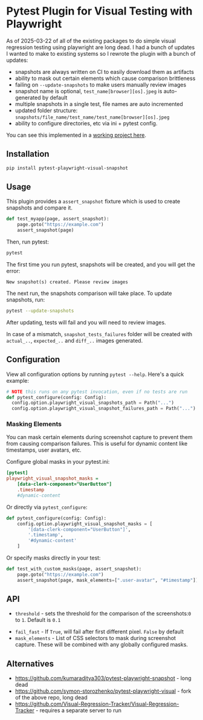# Pytest Plugin for Visual Testing with Playwright

As of 2025-03-22 of all of the existing packages to do simple visual regression testing using playwright are long dead. I had a bunch of updates I wanted to make to existing systems so I rewrote the plugin with a bunch of updates:

- snapshots are always written on CI to easily download them as artifacts
- ability to mask out certain elements which cause comparison brittleness
- failing on `--update-snapshots` to make users manually review images
- snapshot name is optional, `test_name[browser][os].jpeg` is auto-generated by default
- multiple snapshots in a single test, file names are auto incremented
- updated folder structure: `snapshots/file_name/test_name/test_name[browser][os].jpeg`
- ability to configure directories, etc via ini + pytest config.

You can see this implemented in a [working project here](https://github.com/iloveitaly/python-starter-template/).

## Installation

```bash
pip install pytest-playwright-visual-snapshot
```

## Usage

This plugin provides a `assert_snapshot` fixture which is used to create snapshots and compare it.

```python
def test_myapp(page, assert_snapshot):
    page.goto("https://example.com")
    assert_snapshot(page)
```

Then, run pytest:

```bash
pytest
```

The first time you run pytest, snapshots will be created, and you will get the error:

```console
New snapshot(s) created. Please review images
```

The next run, the snapshots comparison will take place. To update snapshots, run:

```bash
pytest --update-snapshots
```

After updating, tests will fail and you will need to review images.

In case of a mismatch, `snapshot_tests_failures` folder will be created with `actual_..`, `expected_..` and `diff_..` images generated.

## Configuration

View all configuration options by running `pytest --help`. Here's a quick example:

```python
# NOTE this runs on any pytest invocation, even if no tests are run
def pytest_configure(config: Config):
  config.option.playwright_visual_snapshots_path = Path("...")
  config.option.playwright_visual_snapshot_failures_path = Path("...")
```

### Masking Elements

You can mask certain elements during screenshot capture to prevent them from causing comparison failures. This is useful for dynamic content like timestamps, user avatars, etc.

Configure global masks in your pytest.ini:

```ini
[pytest]
playwright_visual_snapshot_masks =
    [data-clerk-component="UserButton"]
    .timestamp
    #dynamic-content
```

Or directly via `pytest_configure`:

```python
def pytest_configure(config: Config):
    config.option.playwright_visual_snapshot_masks = [
        '[data-clerk-component="UserButton"]',
        '.timestamp',
        '#dynamic-content'
    ]
```

Or specify masks directly in your test:

```python
def test_with_custom_masks(page, assert_snapshot):
    page.goto("https://example.com")
    assert_snapshot(page, mask_elements=[".user-avatar", "#timestamp"])
```

## API

- `threshold` - sets the threshold for the comparison of the screenshots:`0` to `1`. Default is `0.1`
<!-- - `name` - `.jpeg` extensions only. Default is `test_name[browser][os].jpeg` (recommended) -->
- `fail_fast` - If `True`, will fail after first different pixel. `False` by default
- `mask_elements` - List of CSS selectors to mask during screenshot capture. These will be combined with any globally configured masks.

## Alternatives

- https://github.com/kumaraditya303/pytest-playwright-snapshot - long dead
- https://github.com/symon-storozhenko/pytest-playwright-visual - fork of the above repo, long dead
- https://github.com/Visual-Regression-Tracker/Visual-Regression-Tracker - requires a separate server to run
